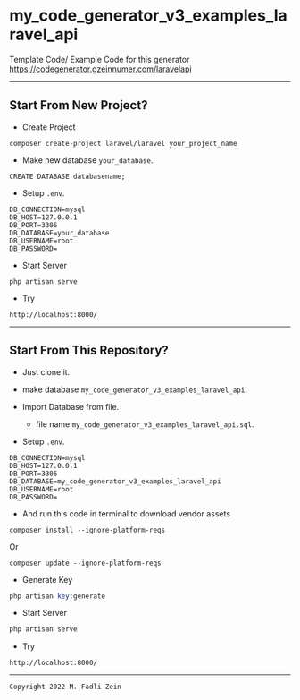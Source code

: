 # my_code_generator_v3_examples_laravel_api

Template Code/ Example Code for this generator https://codegenerator.gzeinnumer.com/laravelapi 

---

## Start From New Project?

- Create Project
```
composer create-project laravel/laravel your_project_name
```

- Make new database `your_database`.
```
CREATE DATABASE databasename;
```

- Setup `.env`.
```
DB_CONNECTION=mysql
DB_HOST=127.0.0.1
DB_PORT=3306
DB_DATABASE=your_database
DB_USERNAME=root
DB_PASSWORD=
```

- Start Server
```
php artisan serve
```

- Try
```
http://localhost:8000/
```

---

## Start From This Repository?

- Just clone it. 

- make database `my_code_generator_v3_examples_laravel_api`.

- Import Database from file.
  - file name `my_code_generator_v3_examples_laravel_api.sql`.

- Setup `.env`.
```
DB_CONNECTION=mysql
DB_HOST=127.0.0.1
DB_PORT=3306
DB_DATABASE=my_code_generator_v3_examples_laravel_api
DB_USERNAME=root
DB_PASSWORD=
```

- And run this code in terminal to download vendor assets

```
composer install --ignore-platform-reqs
```
Or
```
composer update --ignore-platform-reqs
```

- Generate Key
```php
php artisan key:generate
```

- Start Server
```php
php artisan serve
```

- Try
```
http://localhost:8000/
```

---

```
Copyright 2022 M. Fadli Zein
```